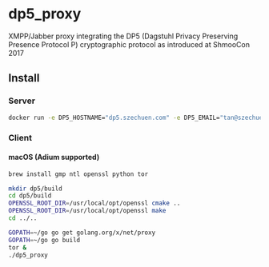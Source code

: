 dp5_proxy
=========
XMPP/Jabber proxy integrating the DP5 (Dagstuhl Privacy Preserving Presence Protocol P) cryptographic protocol as introduced at ShmooCon 2017

Install
-------
### Server
```bash
docker run -e DP5_HOSTNAME="dp5.szechuen.com" -e DP5_EMAIL="tan@szechuen.com" -e DP5_STAGING="false" -e DP5_REGSVR="dp5.szechuen.com:8443" -e DP5_ISREG="false" -e DP5_ISLOOKUP="true" -p 443:443 -p 8443:8443 szechuen/dp5_proxy
```

### Client
#### macOS (Adium supported)
```bash
brew install gmp ntl openssl python tor

mkdir dp5/build
cd dp5/build
OPENSSL_ROOT_DIR=/usr/local/opt/openssl cmake ..
OPENSSL_ROOT_DIR=/usr/local/opt/openssl make
cd ../..

GOPATH=~/go go get golang.org/x/net/proxy
GOPATH=~/go go build
tor &
./dp5_proxy
```
